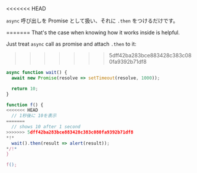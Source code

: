 
<<<<<<< HEAD

`async` 呼び出しを Promise として扱い、それに `.then` をつけるだけです。

=======
That's the case when knowing how it works inside is helpful.

Just treat `async` call as promise and attach `.then` to it:
>>>>>>> 5dff42ba283bce883428c383c080fa9392b71df8
```js run
async function wait() {
  await new Promise(resolve => setTimeout(resolve, 1000));

  return 10;
}

function f() {
<<<<<<< HEAD
  // 1秒後に 10を表示
=======
  // shows 10 after 1 second
>>>>>>> 5dff42ba283bce883428c383c080fa9392b71df8
*!*
  wait().then(result => alert(result));
*/!*
}

f();
```
